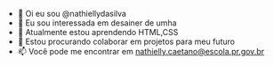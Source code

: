 - 👋 Oi eu sou @nathiellydasilva
- 👀 Eu sou interessada em desainer de umha
- 🌱 Atualmente estou aprendendo HTML,CSS
- 💞️ Estou procurando colaborar em projetos para meu futuro
- 📫 Você pode me encontrar em nathielly.caetano@escola.pr.gov.br

<!---
nathiellydasilva/nathiellydasilva is a ✨ special ✨ repository because its `README.md` (this file) appears on your GitHub profile.
You can click the Preview link to take a look at your changes.
--->
